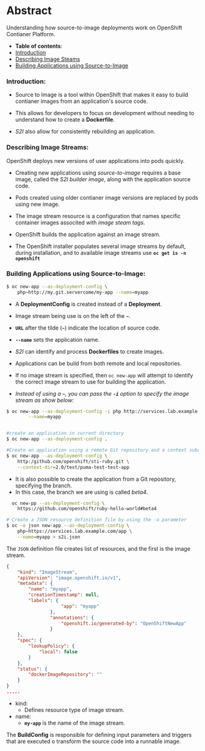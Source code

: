 # Abstract

Understanding how source-to-image deployments work on OpenShift Contianer Platform.

-  **Table of contents**:
  - [Introduction](#introduction)
  - [Describing Image Steams](#describing-image-streams)
  - [Building Applications using Source-to-Image](#building-app-s2i)
  

### Introduction:

- Source to Image is a tool within OpenShift that makes it easy to build contianer images from an application's source code.

- This allows for developers to focus on development without needing to understand how to create a **Dockerfile**.

- *S2I* also allow for consistently rebuilding an application.

### Describing Image Streams:

OpenShift deploys new versions of user applications into pods quickly.

- Creating new applications using *source-to-image* requires a base image, called the *S2I builder image*, along with the application source code.

- Pods created using older contianer image versions are replaced by pods using new image.

- The image stream resource is a configuration that names specific container images associted with *image steam tags*.
- OpenShift builds the application against an image stream.
- The OpenShift installer populates several image streams by default, during installation, and to available image streams use **`oc get is -n openshift`**


### Building Applications using Source-to-Image:

```bash
$ oc new-app --as-deployment-config \
	php~http://my.git.servercome/my-app --name=myapp 
```
- A **DeploymentConfig** is created instead of a **Deployment**.

- Image stream being use is on the left of the **`~`**.

- **`URL`** after the tilde (**`~`**) indicate the location of source code.

- **`--name`** sets the application name.
	
- *S2I* can identify and process **Dockerfiles** to create images.

- Applications can be build from both remote and local repositories.
	
- If no image stream is specified, then `oc new-app` will attempt to identify the correct image stream to use for building the application.

- *Instead of using a **`~`**, you can pass the **`-i`** option to specify the image stream as show below:*

```bash	
$ oc new-app --as-deployment-config -i php http://services.lab.example.com/pp \
		--name=myapp


#create an application in current directory
$ oc new-app --as-deployment-config .

#Create an application using a remote Git repository and a context subdirectory
$ oc new-app --as-deployment-config \
	http:/github.com/openshift/sti-ruby.git \
	--context-dir=2.0/test/puma-test-test-app
```
- It is also possible to create the application from a Git repository, specifying the branch.
- In this case, the branch we are using is called *beta4*.

```bash
  oc new-pp --as-deployment-config \
	https://github.com/openshift/ruby-hello-world#beta4	

# Create a JSON resource definition file by using the -o parameter
$ oc -o json new-app --as-deployment-config \
	php~https://services.lab.example.com/app \
	--name=myapp > s2i.json
```

The `JSON` definition file creates  list of resources, and the first is the image stream.

```json
{
    "kind": "ImageStream", 
    "apiVersion": "image.openshift.io/v1",
    "metadata": {
        "name": "myapp", 
        "creationTimestamp": null,
        "labels": {
                    "app": "myapp"
                },
                "annotations": {
                    "openshift.io/generated-by": "OpenShiftNewApp"
                }
    },
    "spec": {
        "lookupPolicy": {
            "local": false
        }
    },
    "status": {
        "dockerImageRepository": ""
    }
}
.....
```

- kind:
    - Defines resource type of image stream.
- name:
    - **`my-app`** is the name of the image stream.

The **BuildConfig** is responsible for defining input parameters and triggers that are executed o transform the source code into a runnable image.

```json


```







